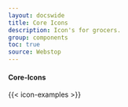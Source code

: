 ```yaml
---
layout: docswide
title: Core Icons
description: Icon's for grocers.
group: components
toc: true
source: Webstop
---
```


<h4>Core-Icons</h4>

{{< icon-examples >}}

